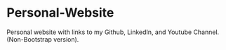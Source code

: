 # Personal-Website
Personal website with links to my Github, LinkedIn, and Youtube Channel. (Non-Bootstrap version).
